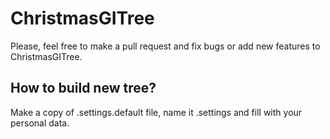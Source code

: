 ChristmasGITree
==============
Please, feel free to make a pull request and fix bugs or add new features to ChristmasGITree. 

## How to build new tree?
Make a copy of .settings.default file, name it .settings and fill with your personal data. 
